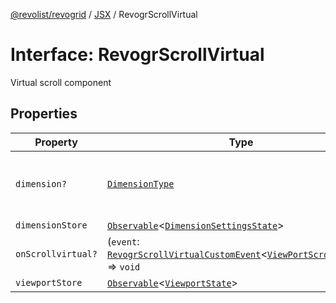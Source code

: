 [@revolist/revogrid](README.md) / [JSX](Namespace.JSX.md) / RevogrScrollVirtual

# Interface: RevogrScrollVirtual

Virtual scroll component

## Properties

| Property | Type | Description | Defined in |
| ------ | ------ | ------ | ------ |
| `dimension?` | [`DimensionType`](TypeAlias.DimensionType.md) | Scroll dimension (`X` - `rgCol` or `Y` - `rgRow`) | [src/components.d.ts:2222](https://github.com/revolist/revogrid/blob/339b58d64f0e4822db63d040318421d77ef85671/src/components.d.ts#L2222) |
| `dimensionStore` | [`Observable`](TypeAlias.Observable.md)\<[`DimensionSettingsState`](Interface.DimensionSettingsState.md)\> | Dimensions | [src/components.d.ts:2226](https://github.com/revolist/revogrid/blob/339b58d64f0e4822db63d040318421d77ef85671/src/components.d.ts#L2226) |
| `onScrollvirtual?` | (`event`: [`RevogrScrollVirtualCustomEvent`](Interface.RevogrScrollVirtualCustomEvent.md)\<[`ViewPortScrollEvent`](TypeAlias.ViewPortScrollEvent.md)\>) => `void` | Scroll event | [src/components.d.ts:2230](https://github.com/revolist/revogrid/blob/339b58d64f0e4822db63d040318421d77ef85671/src/components.d.ts#L2230) |
| `viewportStore` | [`Observable`](TypeAlias.Observable.md)\<[`ViewportState`](Interface.ViewportState.md)\> | Viewport | [src/components.d.ts:2234](https://github.com/revolist/revogrid/blob/339b58d64f0e4822db63d040318421d77ef85671/src/components.d.ts#L2234) |
